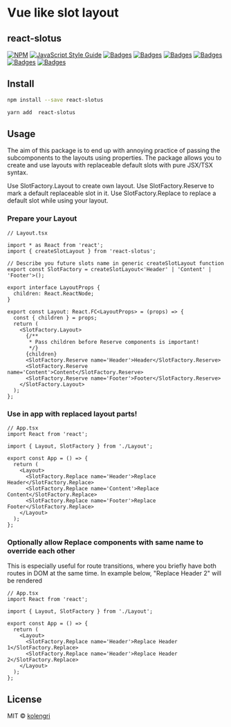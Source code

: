 # Vue like slot layout

## react-slotus

[![NPM](https://img.shields.io/npm/v/react-slotus.svg)](https://www.npmjs.com/package/react-slotus)
[![JavaScript Style Guide](https://img.shields.io/badge/code_style-standard-brightgreen.svg)](https://standardjs.com)
[![Badges](https://badgen.net/npm/license/react-slotus)](https://www.npmjs.com/package/react-slotus)
[![Badges](https://badgen.net/npm/dependents/react-slotus)](https://www.npmjs.com/package/react-slotus)
[![Badges](https://badgen.net/npm/types/react-slotus)](https://www.npmjs.com/package/react-slotus)
[![Badges](https://badgen.net/github/issues/kolengri/react-slotus)](https://www.npmjs.com/package/react-slotus)
[![Badges](https://badgen.net/bundlephobia/min/react-slotus)](https://bundlephobia.com/result?p=react-slotus)
[![Badges](https://badgen.net/bundlephobia/minzip/react-slotus)](https://bundlephobia.com/result?p=react-slotus)

## Install

```bash
npm install --save react-slotus
```

```bash
yarn add  react-slotus
```

## Usage

The aim of this package is to end up with annoying practice of passing the subcomponents to the layouts using properties. The package allows you to create and use layouts with replaceable default slots with pure JSX/TSX syntax.

Use SlotFactory.Layout to create own layout.
Use SlotFactory.Reserve to mark a default replaceable slot in it.
Use SlotFactory.Replace to replace a default slot while using your layout.

### Prepare your Layout

```tsx
// Layout.tsx

import * as React from 'react';
import { createSlotLayout } from 'react-slotus';

// Describe you future slots name in generic createSlotLayout function
export const SlotFactory = createSlotLayout<'Header' | 'Content' | 'Footer'>();

export interface LayoutProps {
  children: React.ReactNode;
}

export const Layout: React.FC<LayoutProps> = (props) => {
  const { children } = props;
  return (
    <SlotFactory.Layout>
      {/**
       * Pass children before Reserve components is important!
       */}
      {children}
      <SlotFactory.Reserve name='Header'>Header</SlotFactory.Reserve>
      <SlotFactory.Reserve name='Content'>Content</SlotFactory.Reserve>
      <SlotFactory.Reserve name='Footer'>Footer</SlotFactory.Reserve>
    </SlotFactory.Layout>
  );
};
```

### Use in app with replaced layout parts!

```tsx
// App.tsx
import React from 'react';

import { Layout, SlotFactory } from './Layout';

export const App = () => {
  return (
    <Layout>
      <SlotFactory.Replace name='Header'>Replace Header</SlotFactory.Replace>
      <SlotFactory.Replace name='Content'>Replace Content</SlotFactory.Replace>
      <SlotFactory.Replace name='Footer'>Replace Footer</SlotFactory.Replace>
    </Layout>
  );
};
```

### Optionally allow Replace components with same name to override each other

This is especially useful for route transitions, where you briefly have both routes in DOM at the same time.
In example below, "Replace Header 2" will be rendered

```tsx
// App.tsx
import React from 'react';

import { Layout, SlotFactory } from './Layout';

export const App = () => {
  return (
    <Layout>
      <SlotFactory.Replace name='Header'>Replace Header 1</SlotFactory.Replace>
      <SlotFactory.Replace name='Header'>Replace Header 2</SlotFactory.Replace>
    </Layout>
  );
};
```

## License

MIT © [kolengri](https://github.com/kolengri)
